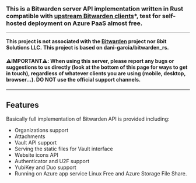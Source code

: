 ### This is a Bitwarden server API implementation written in Rust compatible with [upstream Bitwarden clients](https://bitwarden.com/#download)*, test for self-hosted deployment on Azure PaaS almost free.

---

**This project is not associated with the [Bitwarden](https://bitwarden.com/) project nor 8bit Solutions LLC.**
**This project is based on dani-garcia/bitwarden_rs.**

#### ⚠️**IMPORTANT**⚠️: When using this server, please report any bugs or suggestions to us directly (look at the bottom of this page for ways to get in touch), regardless of whatever clients you are using (mobile, desktop, browser...). DO NOT use the official support channels.

---

## Features

Basically full implementation of Bitwarden API is provided including:

 * Organizations support
 * Attachments
 * Vault API support
 * Serving the static files for Vault interface
 * Website icons API
 * Authenticator and U2F support
 * YubiKey and Duo support
 * Running on Azure app service Linux Free and Azure Storage File Share.
